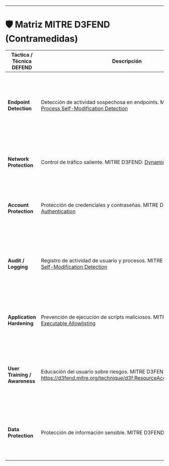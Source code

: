 
---

# 🛡️ Matriz MITRE D3FEND (Contramedidas)

| Táctica / Técnica DEFEND | Descripción | Medida recomendada |
|---------------------------|------------|------------------|
| **Endpoint Detection** | Detección de actividad sospechosa en endpoints. MITRE D3FEND: [Process Self-Modification Detection](https://d3fend.mitre.org/technique/d3f%3AProcessSelf-ModificationDetection?utm_source=chatgpt.com) | 🖥️ Uso de antivirus/EDR que monitorice keyloggers, accesos a cámara y manipulación de ficheros sensibles |
| **Network Protection** | Control de tráfico saliente. MITRE D3FEND: [Dynamic Analysis](https://d3fend.mitre.org/technique/d3f%3ADynamicAnalysis/?utm_source=chatgpt.com) | 🌐 Bloquear conexiones SMTP no autorizadas, inspección de tráfico TLS/SSL |
| **Account Protection** | Protección de credenciales y contraseñas. MITRE D3FEND: [Multi-factor Authentication](https://d3fend.mitre.org/technique/d3f%3AMulti-factorAuthentication/?utm_source=chatgpt.com) | 🔑 Uso de gestores de contraseñas, MFA, no almacenar credenciales en texto plano |
| **Audit / Logging** | Registro de actividad de usuario y procesos. MITRE D3FEND: [Process Self-Modification Detection](https://d3fend.mitre.org/technique/d3f%3AProcessSelf-ModificationDetection?utm_source=chatgpt.com) | 📜 Auditoría de procesos Python sospechosos, registros de creación de carpetas y archivos en ubicaciones críticas |
| **Application Hardening** | Prevención de ejecución de scripts maliciosos. MITRE D3FEND: [Executable Allowlisting](https://d3fend.mitre.org/technique/d3f%3AExecutableAllowlisting/?utm_source=chatgpt.com) | 🛡️ Políticas de ejecución restringida, sandboxing, whitelisting de aplicaciones confiables |
| **User Training / Awareness** | Educación del usuario sobre riesgos. MITRE D3FEND: https://d3fend.mitre.org/technique/d3f:ResourceAccessPatternAnalysis/ | 🎓 Capacitación sobre phishing, dispositivos externos y ejecución de scripts desconocidos |
| **Data Protection** | Protección de información sensible. MITRE D3FEND: [Encrypted Data](https://d3fend.mitre.org/offensive-technique/attack/T1022/?utm_source=chatgpt.com) | 🔒 Cifrado de archivos, control de acceso a datos críticos y monitorización de exfiltración |

